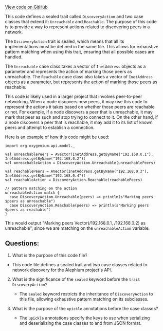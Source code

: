 [View code on GitHub](https://github.com/oxygenium/oxygenium/api/src/main/scala/org/oxygenium/api/model/DiscoveryAction.scala)

This code defines a sealed trait called `DiscoveryAction` and two case classes that extend it: `Unreachable` and `Reachable`. The purpose of this code is to provide a way to represent actions related to discovering peers in a network. 

The `DiscoveryAction` trait is sealed, which means that all its implementations must be defined in the same file. This allows for exhaustive pattern matching when using this trait, ensuring that all possible cases are handled. 

The `Unreachable` case class takes a vector of `InetAddress` objects as a parameter and represents the action of marking those peers as unreachable. The `Reachable` case class also takes a vector of `InetAddress` objects as a parameter, but represents the action of marking those peers as reachable. 

This code is likely used in a larger project that involves peer-to-peer networking. When a node discovers new peers, it may use this code to represent the actions it takes based on whether those peers are reachable or not. For example, if a node discovers a peer that is unreachable, it may mark that peer as such and stop trying to connect to it. On the other hand, if a node discovers a peer that is reachable, it may add it to its list of known peers and attempt to establish a connection. 

Here is an example of how this code might be used:

```
import org.oxygenium.api.model._

val unreachablePeers = AVector(InetAddress.getByName("192.168.0.1"), InetAddress.getByName("192.168.0.2"))
val unreachableAction = DiscoveryAction.Unreachable(unreachablePeers)

val reachablePeers = AVector(InetAddress.getByName("192.168.0.3"), InetAddress.getByName("192.168.0.4"))
val reachableAction = DiscoveryAction.Reachable(reachablePeers)

// pattern matching on the action
unreachableAction match {
  case DiscoveryAction.Unreachable(peers) => println(s"Marking peers $peers as unreachable")
  case DiscoveryAction.Reachable(peers) => println(s"Marking peers $peers as reachable")
}
``` 

This would output "Marking peers Vector(/192.168.0.1, /192.168.0.2) as unreachable", since we are matching on the `unreachableAction` variable.
## Questions: 
 1. What is the purpose of this code file?
   - This code file defines a sealed trait and two case classes related to network discovery for the Alephium project's API.

2. What is the significance of the `sealed` keyword before the `trait DiscoveryAction`?
   - The `sealed` keyword restricts the inheritance of `DiscoveryAction` to this file, allowing exhaustive pattern matching on its subclasses.

3. What is the purpose of the `upickle` annotations before the case classes?
   - The `upickle` annotations specify the keys to use when serializing and deserializing the case classes to and from JSON format.